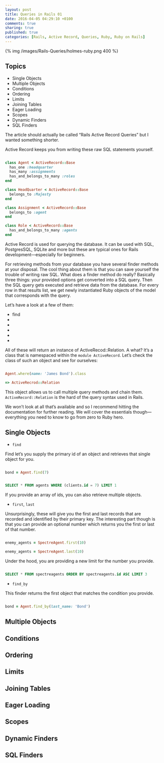 ```yaml
---
layout: post
title: Queries in Rails 01
date: 2016-04-05 04:29:10 +0100
comments: true
sharing: true
published: true 
categories: [Rails, Active Record, Queries, Ruby, Ruby on Rails]
---
```


{% img /images/Rails-Queries/holmes-ruby.png 400 %}

## Topics

+ Single Objects
+ Multiple Objects
+ Conditions
+ Ordering
+ Limits
+ Joining Tables
+ Eager Loading
+ Scopes
+ Dynamic Finders
+ SQL Finders

The article should actually be called “Rails Active Record Queries” but I wanted something shorter.

Active Record keeps you from writing these raw SQL statements yourself.

``` ruby

class Agent < ActiveRecord::Base
  has_one :headquarter
  has_many :assignments
  has_and_belongs_to_many :roles
end

class HeadQuarter < ActiveRecord::Base
  belongs_to :Majesty
end

class Assignment < ActiveRecord::Base
  belongs_to :agent
end

class Role < ActiveRecord::Base
  has_and_belongs_to_many :agents
end

```

Active Record is used for querying the database. It can be used with SQL, PostgresSQL, SQLite and more but these are typical ones for Rails development—especially for beginners.

For retrieving methods from your database you have several finder methods at your disposal. The cool thing about them is that you can save yourself the trouble of writing raw SQL. What does a finder method do really? Basically three things: your provided options get converted into a SQL query. Then the SQL query gets executed and retrieve data from the database. For every row in that results list, we get newly instantiated Ruby objects of the model that corresponds with the query. 


Let’s have a look at a few of them:

+ find 
+ 
+ 
+ 
+ 
+ 

All of these will return an instance of ActiveRecod::Relation. A what? It’s a class that is namespaced within the `module ActiveRecord`. Let’s check the class of such an object and see for ourselves:

``` ruby

Agent.where(name: 'James Bond').class

=> ActiveRecrod::Relation

```

This object allows us to call multiple query methods and chain them. `ActiveRecord::Relation` is the hard of the query syntax used in Rails.



We won’t look at all that’s available and so I recommend hitting the documentation for further reading. We will cover the essentials though—everything you need to know to go from zero to Ruby hero.

## Single Objects

+ `find`

Find let’s you supply the primary id of an object and retrieves that single object for you.

``` ruby

bond = Agent.find(7)

```

``` sql

SELECT * FROM agents WHERE (clients.id = 7) LIMIT 1

```

If you provide an array of ids, you can also retrieve multiple objects.

+ `first`, `last`

Unsurprisingly, these will give you the first and last records that are recorded and identified by their primary key. The interesting part though is that you can provide an optional number which returns you the first or last of that number. 

``` ruby

enemy_agents = SpectreAgent.first(10)

enemy_agents = SpectreAgent.last(10)

```

Under the hood, you are providing a new limit for the number you provide.

``` sql

SELECT * FROM spectreagents ORDER BY spectreagents.id ASC LIMIT 3

```

+ ```find_by```

This finder returns the first object that matches the condition you provide.

``` ruby

bond = Agent.find_by(last_name: 'Bond')

```




## Multiple Objects
## Conditions
## Ordering
## Limits
## Joining Tables
## Eager Loading
## Scopes
## Dynamic Finders
## SQL Finders
